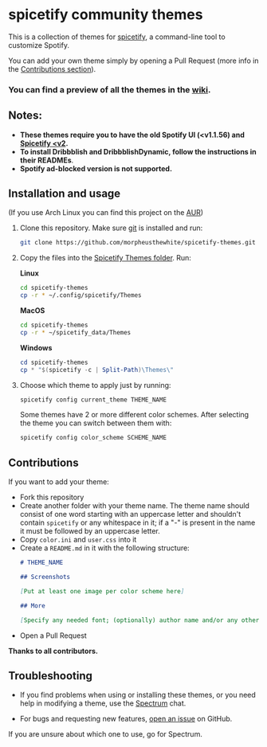 # spicetify community themes

This is a collection of themes for [spicetify](https://github.com/khanhas/spicetify-cli), a command-line tool to customize Spotify. 

You can add your own theme simply by opening a Pull Request (more info in the [Contributions section](#contributions)).

### **You can find a preview of all the themes in the [wiki](https://github.com/morpheusthewhite/spicetify-themes/wiki/Themes-preview).**

## Notes:
- **These themes require you to have the old Spotify UI (<v1.1.56) and [Spicetify <v2](https://github.com/khanhas/spicetify-cli/wiki/Installation#legacy-spotify).**
- **To install Dribbblish and DribbblishDynamic, follow the instructions in their READMEs**.  
- **Spotify ad-blocked version is not supported.**

## Installation and usage

(If you use Arch Linux you can find this project on the [AUR](https://aur.archlinux.org/packages/spicetify-themes-git/))

1. Clone this repository. Make sure [git](https://git-scm.com/) is installed and run:
    ```bash
    git clone https://github.com/morpheusthewhite/spicetify-themes.git
    ```

2. Copy the files into the [Spicetify Themes folder](https://github.com/khanhas/spicetify-cli/wiki/Customization#themes). Run:
    
    **Linux**
    ```bash
    cd spicetify-themes
    cp -r * ~/.config/spicetify/Themes
    ```

    **MacOS**

    ```bash
    cd spicetify-themes
    cp -r * ~/spicetify_data/Themes
    ```

    **Windows** 

    ```powershell
    cd spicetify-themes
    cp * "$(spicetify -c | Split-Path)\Themes\"
    ```

3. Choose which theme to apply just by running: 
    ```bash
    spicetify config current_theme THEME_NAME
    ```
    Some themes have 2 or more different color schemes. After selecting the theme you can switch between them with:
    ```bash
    spicetify config color_scheme SCHEME_NAME
    ```

## Contributions

If you want to add your theme:

- Fork this repository
- Create another folder with your theme name. The theme name should consist of one word starting with an uppercase letter and shouldn't contain `spicetify` or any whitespace in it; if a "-" is present in the name it must be followed by an uppercase letter.
- Copy `color.ini` and `user.css` into it
- Create a `README.md` in it with the following structure:
    ```markdown
    # THEME_NAME

    ## Screenshots

    [Put at least one image per color scheme here]

    ## More

    [Specify any needed font; (optionally) author name and/or any other info about the theme]

    ```
- Open a Pull Request

**Thanks to all contributors.**

## Troubleshooting

- If you find problems when using or installing these themes, or you need help in modifying a theme, 
use the [Spectrum](https://spectrum.chat/spicetify) chat. 

- For bugs and requesting new features, [open an issue](https://github.com/morpheusthewhite/spicetify-themes/issues/new/choose) on GitHub.

If you are unsure about which one to use, go for Spectrum.
